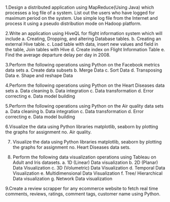1.Design a distributed application using MapReduce(Using Java) which processes a log file of a system. List out the users who have logged for maximum period on the system. Use simple log file from the Internet and process it using a pseudo distribution mode on Hadoop platform.



2.Write an application using HiveQL for flight information system which will include a. Creating, Dropping, and altering Database tables. b. Creating an external Hive table. c. Load table with data, insert new values and field in the table, Join tables with Hive d. Create index on Flight Information Table e. Find the average departure delay per day in 2008.





3.Perform the following operations using Python on the Facebook metrics data sets 
a. Create data subsets
 b. Merge Data c. Sort Data 
d. Transposing Data
 e. Shape and reshape Data




4.Perform the following operations using Python on the Heart Diseases data sets 
a. Data cleaning 
b. Data integration 
c. Data transformation 
d. Error correcting 
e. Data model building



5.Perform the following operations using Python on the Air quality data sets 
a. Data cleaning 
b. Data integration 
c. Data transformation 
d. Error correcting 
e. Data model building






6.Visualize the data using Python libraries matplotlib, seaborn by plotting the graphs for assignment no. Air quality.


7.  Visualize the data using Python libraries matplotlib, seaborn by plotting the 
    graphs for assignment no. Heart Diseases data sets.



8. Perform the following data visualization operations using Tableau on Adult and Iris datasets. 
a. 1D (Linear) Data visualization 
b. 2D (Planar) Data Visualization 
c. 3D (Volumetric) Data Visualization 
d. Temporal Data Visualization 
e. Multidimensional Data Visualization 
f. Tree/ Hierarchical Data visualization 
g. Network Data visualization






9.Create a review scrapper for any ecommerce website to fetch real time comments, reviews, ratings, comment tags, customer name using Python.
